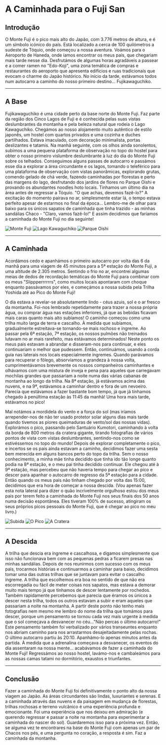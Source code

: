 # A Caminhada para o Fuji San

## Introdução

O Monte Fuji é o pico mais alto do Japão, com 3.776 metros de altura, e é um símbolo icónico do país. Está localizado a cerca de 100 quilómetros a sudeste de Tóquio, onde começou a nossa aventura. Voámos para o Aeroporto de Haneda, onde íamos encontrar os meus pais, que chegariam mais tarde nesse dia. Desfrutámos de algumas horas agradáveis a passear e a comer ramen no "Edo-Koji", uma zona temática de compras e restaurantes do aeroporto que apresenta edifícios e ruas tradicionais que evocam o charme do Japão histórico. No início da tarde, estávamos todos num autocarro a caminho do nosso primeiro destino... Fujikawaguchiko.

---

## A Base

Fujikawaguchiko é uma cidade perto da base norte do Monte Fuji. Faz parte da região dos Cinco Lagos de Fuji e é conhecida pelas suas vistas deslumbrantes da montanha e pela beleza natural que rodeia o Lago Kawaguchiko. Chegámos ao nosso alojamento muito autêntico de estilo japonês, um hostel com quartos privados e uma cozinha e duches partilhados. Estava imaculado, com decoração minimalista, portas deslizantes e tatamis. Na manhã seguinte, com os olhos ainda sonolentos, subimos a uma pequena plataforma de observação no topo do hostel para obter o nosso primeiro vislumbre deslumbrante à luz do dia do Monte Fuji sobre os telhados. Conseguimos alguns passes de autocarro e passámos esse dia a explorar a área circundante e os lagos, tomando o teleférico para uma plataforma de observação com vistas panorâmicas, explorando grutas, comendo gelado de chá verde, fazendo caminhadas por florestas e perto das margens do lago, desfrutando dos jardins de flores no Parque Oishi e provando os abundantes noodles hoto locais. Tínhamos um último dia na área antes de regressar a Tóquio. "O que achas, devemos fazê-lo?" A excitação do momento pairava no ar, simplesmente estar lá, o tempo estava perfeito apesar de estarmos no final da época... Lembro-me de olhar para baixo para os únicos sapatos de caminhada que tinha trazido - as minhas sandálias Chaco - "Claro, vamos fazê-lo!" E assim decidimos que faríamos a caminhada do Monte Fuji no dia seguinte!

![Monte Fuji](https://twotrekkers.nyc3.cdn.digitaloceanspaces.com/media/multipart-uploads/Base_1.svg)  ![Lago Kawaguchiko](https://twotrekkers.nyc3.cdn.digitaloceanspaces.com/media/multipart-uploads/Base_2.svg) ![Parque Oishi](https://twotrekkers.nyc3.cdn.digitaloceanspaces.com/media/multipart-uploads/Base_3.svg) 

---

## A Caminhada

Acordámos cedo e apanhámos o primeiro autocarro por volta das 6 da manhã para uma viagem de 45 minutos para a 5ª estação do Monte Fuji, a uma altitude de 2.305 metros. Sentindo o frio no ar, encontrei algumas meias de dedos de recordação temáticas do Monte Fuji para combinar com os meus "Slippperrrrrrs", como muitos locais apontaram com choque enquanto passávamos por eles, e começámos a nossa subida pela Trilha Yoshida até ao Pico do Monte Fuji!

O dia estava a revelar-se absolutamente lindo - céus azuis, sol e o ar fresco da montanha. Foi-nos lembrado repetidamente para trazer a nossa própria água, ou comprar água nas estações inferiores, já que as bebidas ficavam mais caras quanto mais alto subíamos! O caminho começou como uma trilha muito larga de terra e cascalho. À medida que subíamos, gradualmente estreitava-se tornando-se mais rochoso e íngreme. Ao passar pela 6ª estação, 7ª estação, os nossos pulmões não treinados lutavam no ar mais rarefeito, mas estávamos determinados! Neste ponto os meus pais estavam a abrandar e disseram-nos para continuar, e eles continuariam o melhor que pudessem. Então, continuámos, usando a corda guia nas laterais nos locais especialmente íngremes. Quando parávamos para recuperar o fôlego, absorvíamos a grandeza à nossa volta, cumprimentávamos brevemente os nossos companheiros caminhantes e olhávamos com uma mistura de inveja e pena para aqueles que carregavam mochilas grandes que passariam a noite numa das várias cabanas de montanha ao longo da trilha. Na 8ª estação, já estávamos acima das nuvens, e na 9ª, estávamos a caminhar dentro e fora de um nevoeiro. Parecia que estávamos a fazer bastante bom tempo, já que já tínhamos chegado à penúltima estação às 11:45 da manhã! Uma hora mais tarde, estávamos no pico!

Mal notámos a mordidela do vento e a força do sol (mas iríamos arrepender-nos de não ter usado protetor solar alguns dias mais tarde quando tivemos as piores queimaduras de vento/sol das nossas vidas). Explorámos o pico, passando pelo Santuário Kumotori, caminhando à volta da borda de 800 metros da cratera gigante, tirando fotografias de vários pontos de vista com vistas deslumbrantes, sentindo-nos como se estivéssemos no topo do mundo! Depois de explorar completamente o pico, e incertos se os pais ainda estavam a caminho, decidimos fazer uma sesta bem merecida em alguns bancos perto do topo da trilha. Sem o nosso conhecimento, a minha mãe tinha decidido que tinha ido tão longe quanto podia na 8ª estação, e o meu pai tinha decidido continuar. Ele chegou até à 9ª estação, mas percebeu que não haveria tempo para chegar ao pico e descer para apanhar o autocarro de regresso da 5ª estação para a cidade. Então quando os meus pais não tinham chegado por volta das 15:00, decidimos que era hora de começar a nossa descida. (Vou apenas fazer esta nota lateral para dizer o quão incrivelmente orgulhoso estou dos meus pais por terem feito a caminhada do Monte Fuji nos seus finais dos 50 anos numa decisão espontânea. Eles tiveram 100% de sucesso, atingiram os seus próprios picos pessoais do Monte Fuji, que é chegar ao pico no meu livro.)

![Subida](https://twotrekkers.nyc3.cdn.digitaloceanspaces.com/media/multipart-uploads/Hike_1.svg)  ![O Pico](https://twotrekkers.nyc3.cdn.digitaloceanspaces.com/media/multipart-uploads/hike_2.svg) ![A Cratera](https://twotrekkers.nyc3.cdn.digitaloceanspaces.com/media/multipart-uploads/Hike_3.svg) 

---

## A Descida

A trilha que descia era íngreme e cascalhosa, e digamos simplesmente que isso não funcionava bem com as pequenas pedras a ficarem presas nas minhas sandálias. Depois de nos reunirmos com sucesso com os meus pais, trocarmos histórias e continuarmos a caminhar para baixo, decidimos tomar uma das outras trilhas que se juntavam para evitar o cascalho íngreme. A trilha que escolhemos era boa no sentido de que não era escorregadia ou fácil de meter coisas nos sapatos, mas estava a demorar muito mais tempo já que tínhamos de descer lentamente por rochedos. Também rapidamente percebemos que parecia que éramos os únicos a descer nesta trilha, todos os outros estavam a subir e eram aqueles que passariam a noite na montanha. A partir deste ponto não tenho mais fotografias nem mesmo me lembro do nome da trilha que tomámos para descer, porque um pensamento se tornou cada vez mais urgente à medida que o sol começava a desvanecer no céu..."Não percas o último autocarro!" Este pensamento também foi verbalizado por vários transeuntes enquanto nos abriam caminho para nos arrastarmos desajeitadamente pelas rochas. O último autocarro partiu às 20:10. Apanhámo-lo apenas minutos antes da partida. À medida que a adrenalina começava a desvanecer, os eventos do dia assentaram na nossa mente... acabávamos de fazer a caminhada do Monte Fuji! Regressámos ao nosso hostel, lavámo-nos e cambaleámos para as nossas camas tatami no dormitório, exaustos e triunfantes.

---

## Conclusão

Fazer a caminhada do Monte Fuji foi definitivamente o ponto alto da nossa viagem ao Japão. As áreas circundantes são lindas, luxuriantes e serenas. E a caminhada através das nuvens e da paisagem em mudança de florestas, trilhas rochosas e terreno vulcânico é uma experiência profunda e emocionante. Foi uma experiência que nos deixou em admiração (e querendo regressar e passar a noite na montanha para experimentar a caminhada do nascer do sol). Guardaremos isso para a próxima vez. Então, se alguma vez te encontrares na base do Monte Fuji com apenas um par de Chacos nos pés, e uma pergunta no coração, a resposta é sim. Faz a caminhada da montanha.
